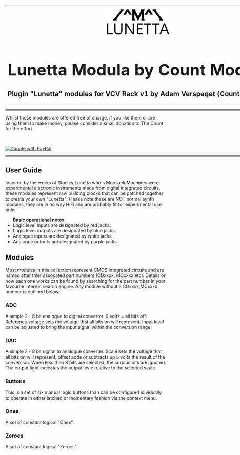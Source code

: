 <table style="width:1000px; border: 0px solid black;">
<tr style="border: 0px solid black;">
<td style="border: 0px solid black;">
<center>
<img src="./img/CountModulaLunettaLogo.png" alt="Count Modula">
<h1 style="border-bottom: 0px;font-size:50px;">Lunetta Modula by Count Modula</h1>
<h2 style="border-bottom: 0px;">Plugin "Lunetta" modules for VCV Rack v1 by Adam Verspaget (Count Modula)</h2>
</center>
</td>
</tr>
</table>
<hr style="width:1000px; border: 1px solid black;"/>
Whilst these modules are offered free of charge, if you like them or are using them to make money, please consider a small donation to The Count for the effort.
<p>&nbsp;</p>
<a href="https://www.paypal.me/CountModula" target="_donate"><img src="https://www.paypalobjects.com/en_AU/i/btn/btn_donateCC_LG.gif" border="0" alt="Donate with PayPal"/></a>
<hr style="width:1000px; border: 1px solid black;"/>

<h2>User Guide</h2>
Inspired by the works of Stanley Lunetta who's Moosack Machines were experimental electronic instruments made from digital integrated circuits, these modules represent raw building blocks that can be patched together to create your own "Lunetta". 
Please note these are NOT normal synth modules, they are in no way HiFi and are probably fit for experimental use only.

<ul>
<b>Basic operational notes:</b>
<li>Logic level lnputs are designated by red jacks.</li>
<li>Logic level outputs are designated by blue jacks.</li>
<li>Analogue inputs are designated by white jacks</li>
<li>Analogue outputs are designated by purple jacks</li>
</ul>

<h2>Modules</h2>
Most modules in this collection represent CMOS integrated circuits and are named after thier assocated part numbers (CDxxxx, MCxxxx etc). Details on how each one works can be found by searching for the part number in your favourite internet search engine. Any module without a CDxxxx,MCxxxx number is outlined below.

<h3>ADC</h3>
A simple 2 - 8 bit analogue to digital converter. 0 volts = all bits off. Reference voltage sets the voltage that all bits on will represent. Input level can be adjusted to bring the input signal within the conversion range.

<h3>DAC</h3>
A simple 2 - 8 bit digital to analogue converter. Scale sets the voltage that all bits on will represent, offset adds or subtracts up 5 volts the result of the conversion. When less than 8 bits are selected, the surplus bits are ignored. The output light indicates the output levle relative to the selected scale.

<h3>Buttons</h3>
This is a set of six manual logic buttons than can be configured idividually to operate in either latched or momentary fashion via the context menu.

<h3>Ones</h3>
A set of constant logical "Ones".

<h3>Zeroes</h3>
A set of constant logical "Zeroes".